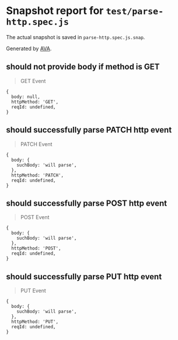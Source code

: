 # Snapshot report for `test/parse-http.spec.js`

The actual snapshot is saved in `parse-http.spec.js.snap`.

Generated by [AVA](https://avajs.dev).

## should not provide body if method is GET

> GET Event

    {
      body: null,
      httpMethod: 'GET',
      reqId: undefined,
    }

## should successfully parse PATCH http event

> PATCH Event

    {
      body: {
        suchBody: 'will parse',
      },
      httpMethod: 'PATCH',
      reqId: undefined,
    }

## should successfully parse POST http event

> POST Event

    {
      body: {
        suchBody: 'will parse',
      },
      httpMethod: 'POST',
      reqId: undefined,
    }

## should successfully parse PUT http event

> PUT Event

    {
      body: {
        suchBody: 'will parse',
      },
      httpMethod: 'PUT',
      reqId: undefined,
    }
